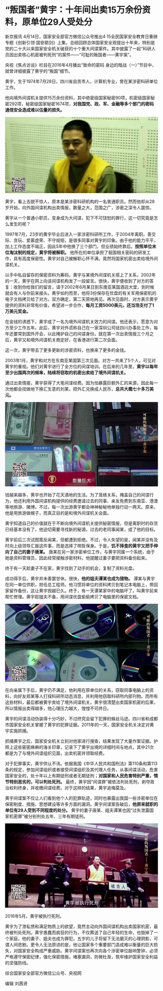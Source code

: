 # “叛国者”黄宇：十年间出卖15万余份资料，原单位29人受处分

新京报讯
4月14日，国家安全部官方微信公众号推出4·15全民国家安全教育日重磅专题《创新引领·国安砺剑》上集，总结回顾总体国家安全观提出十年来，特别是党的二十大以来国家安全机关破获的十个重大间谍案件。其中披露了一起“科研人员因出卖核心机密被判死刑”的案件——“可耻的叛国者——黄宇案”。

央视《焦点访谈》栏目在2016年4月播出“致命的密码 身边的暗战（一）”节目中，就曾详细披露了黄宇的“叛国”细节。

黄宇，生于1974年7月28日，四川省自贡市人，计算机专业，曾在某涉密科研单位工作。

他向境外间谍机关提供15万余份资料，其中绝密级国家秘密90项，机密级国家秘密292项，秘密级国家秘密1674项，**对我国党、政、军、金融等多个部门的密码通信安全造成难以估量的损失。**

![c4512903a5f8829f1172e029d2ad6d81.jpg](https://raw.githubusercontent.com/qqhsx/qqnews_image/main/2024/04/15/“叛国者”黄宇：十年间出卖15万余份资料，原单位29人受处分/c4512903a5f8829f1172e029d2ad6d81.jpg)

黄宇，看上去貌不惊人，原本是某涉密科研机构的一名普通职员。然而他却从28岁开始，向外国间谍机构出卖情报，数量之大，范围之广，涉密之深令人震惊。

黄宇从一个普通小职员，变身成为大间谍，犯下不可饶恕的罪行，这一切究竟是怎么发生的呢？

1997年7月，23岁的黄宇毕业后进入一家涉密科研所工作，于2004年离职。善交际、贪玩、爱慕虚荣、不守规矩，是很多同事对黄宇的印象。由于他的能力平平，加上工作态度不端正，因此5年中他换了三个部门，但业绩始终靠后。**按照单位末位淘汰制的规定，黄宇将被解职。**
他所在的单位承担了我国相关密码的研发工作，具有高度保密性。黄宇对自己被解职心怀不满，竟然将国家机密出卖给境外间谍机关。

以手中私自留存的保密资料为筹码，黄宇与某境外间谍机关搭上了关系，2002年的一天，黄宇在网上向该间谍机构发了一段留言。很快，黄宇便收到了对方的答复：收到你给我们的留言，请于2002年6月某日到东南亚某国酒店大堂，到时候就会有人与你前来接头。黄宇如约而至，他将3份保存在优盘的有关军用保密机的电子文档拷贝给了对方。双方确定，第二天原地再见。再次见面时，对方表示黄宇提供的资料非常有价值，希望进一步合作，**每月工资5000美元，还当场支付了1万美元奖金。**

在金钱的诱惑下，黄宇成了一名为境外间谍机关效力的间谍。他还表示，愿意为对方至少工作五年。此后，黄宇对外谎称自己在一家深圳公司驻四川办事处工作，每年还要常到国外开会，以此掩护自己的间谍身份。就在第一次出卖情报三个月之后，黄宇又和境外间谍机关商定好，在香港进行第二次会面。

这一次，黄宇带去了更多更新的涉密资料，也换来了更多的金钱。

2003年1月，黄宇和对方在东南亚某国第三次见面。对方一共来了5个人，可见对黄宇的重视。他们对黄宇进行了全方位的间谍培训。在后来的几年里，**黄宇以每年至少出国两次的频率，陆续将窃取的机密出卖给了境外间谍机关。**

通过出卖情报，黄宇获得了大笔间谍经费。因为怕暴露巨额外汇的来源，因此每一次他都会找做地下换汇生意的刘某，把外汇兑换成人民币，**总共大概七十多万美元。**

![5f67d7d148515e6c3d5cc3a8864240e3.jpg](https://raw.githubusercontent.com/qqhsx/qqnews_image/main/2024/04/15/“叛国者”黄宇：十年间出卖15万余份资料，原单位29人受处分/5f67d7d148515e6c3d5cc3a8864240e3.jpg)

钱越来越多，黄宇也开始了花天酒地的生活。为了笼络关系，掩盖自己的间谍行为，他还利用外国间谍机构提供的经费邀请过去的同事、亲友免费到东南亚、港澳等地旅游、赌博。不过，每一次出游黄宇都会神神秘秘地单独行动一两天。原来，他是用旅游做幌子，而真正目的是和境外间谍机关会面。

黄宇知道自己的价值就在于不断向境外间谍机关提供秘密情报，但是离职时的存货已经基本没有了，他迫切需要寻找新的秘源。过去的老同事闻某，成了他的目标。

黄宇前后三次试图策反闻某，但都遭到拒绝。不过，令人失望的是，闻某并没有及时向上级领导汇报这件事，而是选择了明哲保身。于是，**饥不择食的黄宇又把手伸向了自己的妻子唐某。**
唐某在另一家涉密单位工作，与黄宇同属一个系统，由于她是资料管理员，因此经常接触涉密材料，他提醒过妻子要把资料备份起来。

终于有一天趁妻子不在家，黄宇找到了动手的机会，复制了资料光盘。

成功得手后，黄宇并未善罢甘休。很快，**他的姐夫谭某也成为猎物。**
谭某与黄宇在同一单位供职，担任总工程师。他习惯将单位的资料拷贝到笔记本电脑上，带回家留作备份，这让黄宇觊觎已久。终于，有一天谭某家中的电脑坏了，叫黄宇前来帮忙修理。黄宇趁姐夫不备，用间谍优盘偷偷拷贝了电脑里的保密文档。

![5357d40cc42e243b1f3db15212592f4b.jpg](https://raw.githubusercontent.com/qqhsx/qqnews_image/main/2024/04/15/“叛国者”黄宇：十年间出卖15万余份资料，原单位29人受处分/5357d40cc42e243b1f3db15212592f4b.jpg)

在向亲属下手后，黄宇仍不满足，他利用在原单位的关系，窃取同事电脑上的资料，向好友郑某等人打探科研所动态消息，并利用他窃取科研所内部刊物。而所有这些材料，最后都被黄宇卖给了境外间谍机关。黄宇很清楚出卖国家机密的后果，所以情报出卖得越多，他心理压力越大，惶惶不可终日。

黄宇的间谍活动伪装得十分巧妙，不过终究会留下犯罪的蛛丝马迹。四川省和成都市国家安全机关掌握了黄宇的犯罪证据。2011年的一天，国家安全机关决定对黄宇实施抓捕。

抓捕黄宇之后，国家安全机关立刻对他家进行搜查，结果发现了大量作案证据。护照上这些密密麻麻的海关印章，记录下了黄宇出境的详细时间与地点，其中21次都是为了与境外间谍组织见面，出卖机密并领取经费。

对于犯罪事实，黄宇供认不讳。依据我国《中华人民共和国刑法》第110条和第113条的规定，参加间谍组织或者接受间谍组织及其代理人任务，从事间谍活动，危害国家安全的，处十年以上有期徒刑或者无期徒刑；**对国家和人民危害特别严重，情节特别恶劣的，可以判处死刑。**
最终，黄宇因“间谍罪”被依法判处死刑，剥夺政治权利终身，并收缴间谍经费。对于这样的结果，黄宇追悔莫及。

黄宇间谍案不仅让人们看到他个人的犯罪轨迹，同时也暴露出我国一些涉密单位在保密制度、措施、思想建设等许多方面的漏洞。黄宇间谍案告破后，**他原来就职的单位有29人受到不同程度的处分。**
黄宇的妻子唐某、姐夫谭某也因“过失泄露国家机密罪”被分别判处五年、三年有期徒刑。

![24a9cec5979f71446ba6f0d419e70a22.jpg](https://raw.githubusercontent.com/qqhsx/qqnews_image/main/2024/04/15/“叛国者”黄宇：十年间出卖15万余份资料，原单位29人受处分/24a9cec5979f71446ba6f0d419e70a22.jpg)

2016年5月，黄宇被执行死刑。

黄宇为了泄私愤和满足物质上的欲望，竟然主动向外国间谍机构出卖国家机密，最终被判处死刑。黄宇愚蠢而疯狂的行为，不仅葬送了自己年轻的生命，也毁掉了一个家庭，他的妻子、姐夫也成为罪犯，五岁的儿子将留下无法磨灭的心理阴影，可谓人间悲剧。更令人无法原谅的是，他让国家多个重要部门造成难以衡量的巨大损失，对国家安全构成严重威胁。黄宇间谍案也再次向各个涉密单位敲响警钟，必须严格遵守保密纪律，强化保密措施，堵塞漏洞，防微杜渐，筑牢维护国家安全利益的坚强防线。

综合国家安全部官方微信公众号、央视网

编辑 刘茜贤

